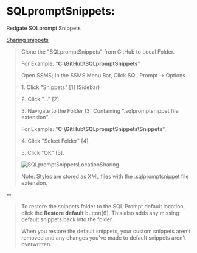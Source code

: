 # SQLpromptSnippets:
Redgate SQLprompt Snippets
<p><a href="https://documentation.red-gate.com/sp/sql-code-snippets/sharing-snippets">Sharing snippets</a></p>
<blockquote>
  <p>Clone the "SQLpromptSnippets" from GitHub to Local Folder.</p>
  <p>    For Example: "<strong>C:\GitHub\SQLpromptSnippets</strong>"</p>
  <p>Open SSMS; In the SSMS Menu Bar, Click SQL Prompt → Options.</p>
  <p>1. Click "Snippets" [1] (Sidebar)</p>
  <p>2. Click "..." [2]</p>
  <p>3. Navigate to the Folder [3] Containing ".sqlpromptsnippet file extension".</p>
  <p>    For Example: "<strong>C:\GitHub\SQLpromptSnippets\Snippets</strong>".</p>
  <p>4. Click "Select Folder" [4].</p>
  <p>5. Click "OK" [5].</p>
  <p><img src="https://i.postimg.cc/HLvg794t/SQLprompt-Snippets-Location-Sharing.png" title="SQLpromptSnippetsLocationSharing"/></p>
  <p>Note: Styles are stored as XML files with the .sqlpromptsnippet file extension.</p>
</blockquote>
--
<blockquote>
  <p>To restore the snippets folder to the SQL Prompt default location, click the <strong>Restore default</strong> button[6]. This also adds any missing default snippets back into the folder.</p>
  <p>When you restore the default snippets, your custom snippets aren't removed and any changes you've made to default snippets aren't overwritten.</p>
</blockquote>
